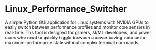 # Linux_Performance_Switcher
A  simple Python GUI application for Linux systems with NVIDIA GPUs to easily switch between performance profiles and monitor core sensors in real-time.  This tool is designed for gamers, AI/ML developers, and power users who need to quickly toggle between a power-saving state and a maximum-performance state without complex terminal commands.
